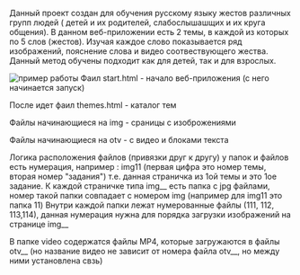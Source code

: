 Данный проект создан для обучения русскому языку жестов различных групп людей ( детей и их родителей, слабослышашщих и их круга общения). В данном веб-приложении есть 2 темы, в каждой из которых по 5 слов (жестов). Изучая каждое слово показывается ряд изображений, пояснение слова и видео соотвествующего жества. Данный метод обучены подходит как для детей, так и для взрослых.

![пример работы](https://github.com/crazy12121/sber/blob/main/scr.png)
Фаил start.html - начало веб-приложения (с него начинается запуск)

После идет фаил themes.html - каталог тем 

Файлы начинающиеся на img - сраницы с изоброжениями

Файлы начинающиеся на otv - с видео и блоками текста
  
  Логика расположения файлов (привязки друг к другу) 
у папок и файлов есть нумерация, например : img11 (первая цифра это номер темы, вторая номер "задания") т.е. данная страничка из 1ой темы и это 1ое задание.
К каждой страничке типа img__ есть папка с jpg файлами, номер такой папки совпадает с номером img (например для img11 это папка 11)
Внутри каждой папки лежат нумерованные файлы (111, 112, 113,114), данная нумерация нужна для порядка загрузки изображений на странице img__

В папке video содержатся файлы MP4, которые загружаются в файлы otv__ (но название видео не зависит от номера файла otv__, но между ними установлена свзь)


